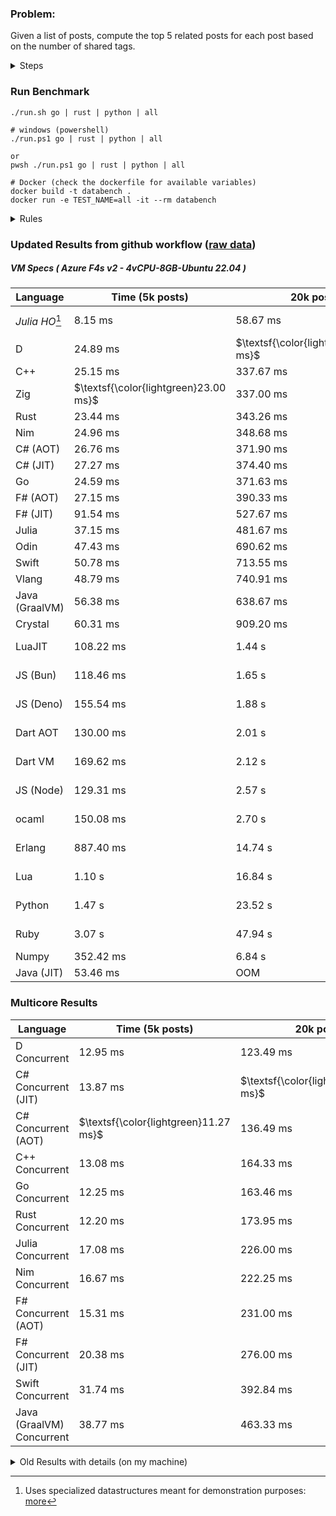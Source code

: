 ### Problem:

Given a list of posts, compute the top 5 related posts for each post based on the number of shared tags.

<details>
<summary> Steps </summary>

-   Read the posts JSON file.
-   Iterate over the posts and populate a map containing: `tag -> List<int>`, with the int representing the post index of each post with that tag.
-   Iterate over the posts and for each post:
    -   Create a map: `PostIndex -> int` to track the number of shared tags
    -   For each tag, Iterate over the posts that have that tag
    -   For each post, increment the shared tag count in the map.
-   Sort the related posts by the number of shared tags.
-   Write the top 5 related posts for each post to a new JSON file.
</details>

### Run Benchmark

```
./run.sh go | rust | python | all

# windows (powershell)
./run.ps1 go | rust | python | all

or
pwsh ./run.ps1 go | rust | python | all

# Docker (check the dockerfile for available variables)
docker build -t databench .
docker run -e TEST_NAME=all -it --rm databench
```

<details>
<summary> Rules </summary>

<h3>No:</h3>

-   FFI (including assembly inlining)
-   Unsafe code blocks
-   Custom benchmarking
-   Disabling runtime checks (bounds etc)
-   Specific hardware targeting
-   SIMD for single threaded solutions
-   Hardcoding number of posts
-   Lazy evaluation (Unless results are computed at runtime and timed)
-   Computation Caching

<h3>Must:</h3>

-   Support up to 100,000 posts
-   Support UTF8 strings
-   Parse json at runtime
-   Support up to 100 tags
-   Use a stable release of the compiler/runtime
-   Represent tags as strings
-   Be production ready
-   Use less than 8GB of memory
</details>

### Updated Results from github workflow ([raw data](https://github.com/jinyus/related_post_gen/blob/main/raw_results.md))

##### VM Specs ( Azure F4s v2 - 4vCPU-8GB-Ubuntu 22.04 )

| Language       | Time (5k posts)                       | 20k posts                              | 60k posts                           | Total     |
| -------------- | ------------------------------------- | -------------------------------------- | ----------------------------------- | --------- |
| _Julia HO_[^1] | 8.15 ms | 58.67 ms | 143.33 ms | 210.15 ms |
| D | 24.89 ms | $\textsf{\color{lightgreen}315.19 ms}$ | $\textsf{\color{lightgreen}2.70 s}$ | 3.04 s |
| C++ | 25.15 ms | 337.67 ms | 2.92 s | 3.29 s |
| Zig | $\textsf{\color{lightgreen}23.00 ms}$ | 337.00 ms | 3.02 s | 3.38 s |
| Rust | 23.44 ms | 343.26 ms | 3.04 s | 3.41 s |
| Nim | 24.96 ms | 348.68 ms | 3.07 s | 3.44 s |
| C# (AOT) | 26.76 ms | 371.90 ms | 3.24 s | 3.64 s |
| C# (JIT) | 27.27 ms | 374.40 ms | 3.26 s | 3.66 s |
| Go | 24.59 ms | 371.63 ms | 3.27 s | 3.67 s |
| F# (AOT) | 27.15 ms | 390.33 ms | 3.41 s | 3.83 s |
| F# (JIT) | 91.54 ms | 527.67 ms | 4.04 s | 4.66 s |
| Julia | 37.15 ms | 481.67 ms | 4.22 s | 4.74 s |
| Odin | 47.43 ms | 690.62 ms | 6.09 s | 6.82 s |
| Swift | 50.78 ms | 713.55 ms | 6.21 s | 6.97 s |
| Vlang | 48.79 ms | 740.91 ms | 6.59 s | 7.38 s |
| Java (GraalVM) | 56.38 ms | 638.67 ms | 7.51 s | 8.21 s |
| Crystal | 60.31 ms | 909.20 ms | 8.00 s | 8.96 s |
| LuaJIT | 108.22 ms | 1.44 s | 12.14 s | 13.69 s |
| JS (Bun) | 118.46 ms | 1.65 s | 13.16 s | 14.93 s |
| JS (Deno) | 155.54 ms | 1.88 s | 15.88 s | 17.92 s |
| Dart AOT | 130.00 ms | 2.01 s | 17.84 s | 19.98 s |
| Dart VM | 169.62 ms | 2.12 s | 19.68 s | 21.96 s |
| JS (Node) | 129.31 ms | 2.57 s | 20.04 s | 22.74 s |
| ocaml | 150.08 ms | 2.70 s | 33.66 s | 36.51 s |
| Erlang | 887.40 ms | 14.74 s | 132.22 s | 147.85 s |
| Lua | 1.10 s | 16.84 s | 149.95 s | 167.89 s |
| Python | 1.47 s | 23.52 s | 212.98 s | 237.97 s |
| Ruby | 3.07 s | 47.94 s | 440.81 s | 491.82 s |
| Numpy | 352.42 ms | 6.84 s | OOM | N/A |
| Java (JIT) | 53.46 ms | OOM | OOM | N/A |


### Multicore Results

| Language       | Time (5k posts) | 20k posts        | 60k posts        | Total     |
| -------------- | --------------- | ---------------- | ---------------- | --------- |
| D Concurrent | 12.95 ms | 123.49 ms | $\textsf{\color{lightgreen}976.91 ms}$ | 1.11 s |
| C# Concurrent (JIT) | 13.87 ms | $\textsf{\color{lightgreen}122.30 ms}$ | 1.01 s | 1.15 s |
| C# Concurrent (AOT) | $\textsf{\color{lightgreen}11.27 ms}$ | 136.49 ms | 1.13 s | 1.28 s |
| C++ Concurrent | 13.08 ms | 164.33 ms | 1.41 s | 1.58 s |
| Go Concurrent | 12.25 ms | 163.46 ms | 1.42 s | 1.60 s |
| Rust Concurrent | 12.20 ms | 173.95 ms | 1.52 s | 1.71 s |
| Julia Concurrent | 17.08 ms | 226.00 ms | 1.94 s | 2.18 s |
| Nim Concurrent | 16.67 ms | 222.25 ms | 1.99 s | 2.23 s |
| F# Concurrent (AOT) | 15.31 ms | 231.00 ms | 2.03 s | 2.27 s |
| F# Concurrent (JIT) | 20.38 ms | 276.00 ms | 2.44 s | 2.74 s |
| Swift Concurrent | 31.74 ms | 392.84 ms | 3.47 s | 3.90 s |
| Java (GraalVM) Concurrent | 38.77 ms | 463.33 ms | 5.32 s | 5.83 s |

<details>
<summary> Old Results with details (on my machine) </summary>

| Language   | Processing Time | Total (+ I/O) | Details                                                                                                                                                                                                                                                                                         |
| ---------- | --------------- | ------------- | ----------------------------------------------------------------------------------------------------------------------------------------------------------------------------------------------------------------------------------------------------------------------------------------------- |
| Rust       | -               | 4.5s          | Initial                                                                                                                                                                                                                                                                                         |
| Rust v2    | -               | 2.60s         | Replace std HashMap with fxHashMap by [phazer99](https://www.reddit.com/r/rust/comments/16plgok/comment/k1rtr4x/?utm_source=share&utm_medium=web2x&context=3)                                                                                                                                   |
| Rust v3    | -               | 1.28s         | Preallocate and reuse map and unstable sort by [vdrmn](https://www.reddit.com/r/rust/comments/16plgok/comment/k1rzo7g/?utm_source=share&utm_medium=web2x&context=3) and [Darksonn](https://www.reddit.com/r/rust/comments/16plgok/comment/k1rzwdx/?utm_source=share&utm_medium=web2x&context=3) |
| Rust v4    | -               | 0.13s         | Use Post index as key instead of Pointer and Binary Heap by [RB5009](https://www.reddit.com/r/rust/comments/16plgok/comment/k1s5ea0/?utm_source=share&utm_medium=web2x&context=3)                                                                                                               |
| Rust v5    | 38ms            | 52ms          | Rm hashing from loop and use vec[count] instead of map[index]count by RB5009                                                                                                                                                                                                                    |
| Rust v6    | 23ms            | 36ms          | Optimized Binary Heap Ops by [scottlamb](https://github.com/jinyus/related_post_gen/pull/12)                                                                                                                                                                                                    |
| Rust Rayon | 9ms             | 22ms          | Parallelize by [masmullin2000](https://github.com/jinyus/related_post_gen/pull/4)                                                                                                                                                                                                               |
| Rust Rayon | 8ms             | 22ms          | Remove comparison out of hot loop                                                                                                                                                                                                                                                               |
| ⠀          | ⠀               | ⠀             | ⠀                                                                                                                                                                                                                                                                                               |
| Go         | -               | 1.5s          | Initial                                                                                                                                                                                                                                                                                         |
| Go v2      | -               | 80ms          | Add rust optimizations                                                                                                                                                                                                                                                                          |
| Go v3      | 56ms            | 70ms          | Use goccy/go-json                                                                                                                                                                                                                                                                               |
| Go v3      | 34ms            | 55ms          | Use generic binaryheap by [DrBlury](https://github.com/jinyus/related_post_gen/pull/7)                                                                                                                                                                                                          |
| Go v4      | 26ms            | 50ms          | Replace binary heap with custom priority queue                                                                                                                                                                                                                                                  |
| Go v5      | 20ms            | 43ms          | Remove comparison out of hot loop                                                                                                                                                                                                                                                               |
| Go Con     | 10ms            | 33ms          | Go concurrency by [tirprox](https://github.com/jinyus/related_post_gen/pull/17) and [DrBlury](https://github.com/jinyus/related_post_gen/pull/8)                                                                                                                                                |
| Go Con v2  | 5ms             | 29ms          | Use arena, use waitgroup, rm binheap by [DrBlury](https://github.com/jinyus/related_post_gen/pull/20)                                                                                                                                                                                           |
| ⠀          | ⠀               | ⠀             | ⠀                                                                                                                                                                                                                                                                                               |
| Python     | -               | 7.81s         | Initial                                                                                                                                                                                                                                                                                         |
| Python v2  | 1.35s           | 1.53s         | Add rust optimizations by [dave-andersen](https://github.com/jinyus/related_post_gen/pull/10)                                                                                                                                                                                                   |
| Numpy      | 0.57s           | 0.85s         | Numpy implementation by [Copper280z](https://github.com/jinyus/related_post_gen/pull/11)                                                                                                                                                                                                        |
| ⠀          | ⠀               | ⠀             | ⠀                                                                                                                                                                                                                                                                                               |
| Crystal    | 50ms            | 96ms          | Inital w/ previous optimizations                                                                                                                                                                                                                                                                |
| Crystal v2 | 33ms            | 72ms          | Replace binary heap with custom priority queue                                                                                                                                                                                                                                                  |
| ⠀          | ⠀               | ⠀             | ⠀                                                                                                                                                                                                                                                                                               |
| Odin       | 110ms           | 397ms         | Ported from golang code                                                                                                                                                                                                                                                                         |
| Odin v2    | 104ms           | 404ms         | Remove comparison out of hot loop                                                                                                                                                                                                                                                               |
| ⠀          | ⠀               | ⠀             | ⠀                                                                                                                                                                                                                                                                                               |
| Dart VM    | 125ms           | 530ms         | Ported from golang code                                                                                                                                                                                                                                                                         |
| Dart bin   | 274ms           | 360ms         | Compiled executable                                                                                                                                                                                                                                                                             |
| ⠀          | ⠀               | ⠀             | ⠀                                                                                                                                                                                                                                                                                               |
| Vlang      | 339ms           | 560ms         | Ported from golang code                                                                                                                                                                                                                                                                         |
| ⠀          | ⠀               | ⠀             | ⠀                                                                                                                                                                                                                                                                                               |
| Zig        | 80ms            | 110ms         | Provided by [akhildevelops](https://github.com/jinyus/related_post_gen/pull/30)                                                                                                                                                                                                                 |

</details>

[^1]: Uses specialized datastructures meant for demonstration purposes: [more](https://github.com/LilithHafner/Jokes/tree/main/SuperDataStructures.jl)
